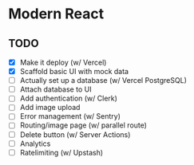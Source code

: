 # Modern React

## TODO

- [x] Make it deploy (w/ Vercel)
- [x] Scaffold basic UI with mock data
- [ ] Actually set up a database (w/ Vercel PostgreSQL)
- [ ] Attach database to UI
- [ ] Add authentication (w/ Clerk)
- [ ] Add image upload
- [ ] Error management (w/ Sentry)
- [ ] Routing/image page (w/ parallel route)
- [ ] Delete button (w/ Server Actions)
- [ ] Analytics
- [ ] Ratelimiting (w/ Upstash)
